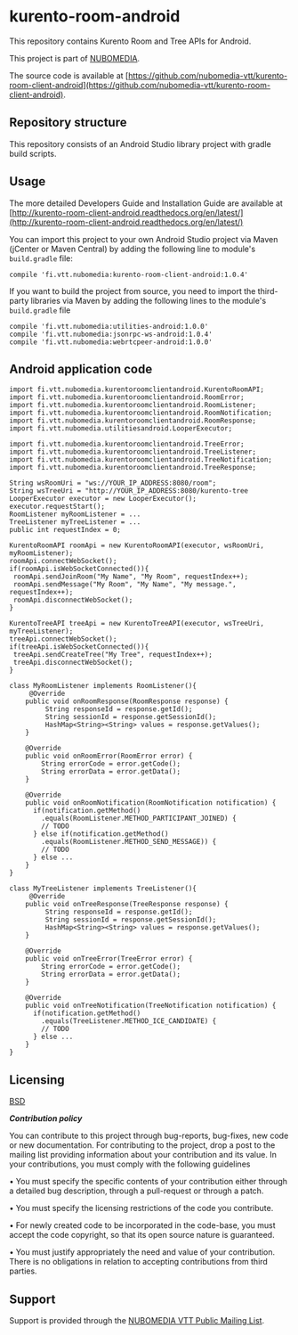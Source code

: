 kurento-room-android
=================
This repository contains Kurento Room and Tree APIs for Android.

This project is part of [NUBOMEDIA](http://www.nubomedia.eu).

The source code is available at [https://github.com/nubomedia-vtt/kurento-room-client-android](https://github.com/nubomedia-vtt/kurento-room-client-android).


Repository structure
--------------------
This repository consists of an Android Studio library project with gradle build scripts. 

Usage
--------
The more detailed Developers Guide and Installation Guide are available at [http://kurento-room-client-android.readthedocs.org/en/latest/](http://kurento-room-client-android.readthedocs.org/en/latest/)

You can import this project to your own Android Studio project via Maven (jCenter or Maven Central) by adding the following line to module's `build.gradle` file:
```
compile 'fi.vtt.nubomedia:kurento-room-client-android:1.0.4'
```

If you want to build the project from source, you need to import the third-party libraries via Maven by adding the following lines to
the module's `build.gradle` file
```
compile 'fi.vtt.nubomedia:utilities-android:1.0.0'
compile 'fi.vtt.nubomedia:jsonrpc-ws-android:1.0.4'
compile 'fi.vtt.nubomedia:webrtcpeer-android:1.0.0'
```

Android application code
------------------------
```
import fi.vtt.nubomedia.kurentoroomclientandroid.KurentoRoomAPI;
import fi.vtt.nubomedia.kurentoroomclientandroid.RoomError;
import fi.vtt.nubomedia.kurentoroomclientandroid.RoomListener;
import fi.vtt.nubomedia.kurentoroomclientandroid.RoomNotification;
import fi.vtt.nubomedia.kurentoroomclientandroid.RoomResponse;
import fi.vtt.nubomedia.utilitiesandroid.LooperExecutor;

import fi.vtt.nubomedia.kurentoroomclientandroid.TreeError;
import fi.vtt.nubomedia.kurentoroomclientandroid.TreeListener;
import fi.vtt.nubomedia.kurentoroomclientandroid.TreeNotification;
import fi.vtt.nubomedia.kurentoroomclientandroid.TreeResponse;

String wsRoomUri = "ws://YOUR_IP_ADDRESS:8080/room";
String wsTreeUri = "http://YOUR_IP_ADDRESS:8080/kurento-tree
LooperExecutor executor = new LooperExecutor();
executor.requestStart();
RoomListener myRoomListener = ...
TreeListener myTreeListener = ...
public int requestIndex = 0;

KurentoRoomAPI roomApi = new KurentoRoomAPI(executor, wsRoomUri, myRoomListener);
roomApi.connectWebSocket();
if(roomApi.isWebSocketConnected()){
 roomApi.sendJoinRoom("My Name", "My Room", requestIndex++);
 roomApi.sendMessage("My Room", "My Name", "My message.", requestIndex++);
 roomApi.disconnectWebSocket();
}

KurentoTreeAPI treeApi = new KurentoTreeAPI(executor, wsTreeUri, myTreeListener);
treeApi.connectWebSocket();
if(treeApi.isWebSocketConnected()){
 treeApi.sendCreateTree("My Tree", requestIndex++);
 treeApi.disconnectWebSocket();
}

```

```
class MyRoomListener implements RoomListener(){
     @Override
    public void onRoomResponse(RoomResponse response) {
         String responseId = response.getId(); 
         String sessionId = response.getSessionId();
         HashMap<String><String> values = response.getValues();  
    }

    @Override
    public void onRoomError(RoomError error) {
        String errorCode = error.getCode();
        String errorData = error.getData();
    }

    @Override
    public void onRoomNotification(RoomNotification notification) {
      if(notification.getMethod()
        .equals(RoomListener.METHOD_PARTICIPANT_JOINED) {
        // TODO        
      } else if(notification.getMethod()
        .equals(RoomListener.METHOD_SEND_MESSAGE)) {
        // TODO
      } else ...
    }
}
```

```
class MyTreeListener implements TreeListener(){
     @Override
    public void onTreeResponse(TreeResponse response) {
         String responseId = response.getId();
         String sessionId = response.getSessionId();
         HashMap<String><String> values = response.getValues();
    }

    @Override
    public void onTreeError(TreeError error) {
        String errorCode = error.getCode();
        String errorData = error.getData();
    }

    @Override
    public void onTreeNotification(TreeNotification notification) {
      if(notification.getMethod()
        .equals(TreeListener.METHOD_ICE_CANDIDATE) {
        // TODO
      } else ...
    }
}
```



Licensing
---------
[BSD](https://github.com/nubomedia-vtt/kurento-room-client-android/blob/master/LICENSE)

***Contribution policy***

You can contribute to this project through bug-reports, bug-fixes, new code or new documentation. For contributing to the project, drop a post to the mailing list providing information about your contribution and its value. In your contributions, you must comply with the following guidelines

•	You must specify the specific contents of your contribution either through a detailed bug description, through a pull-request or through a patch.

•	You must specify the licensing restrictions of the code you contribute.

•	For newly created code to be incorporated in the code-base, you must accept the code copyright, so that its open source nature is guaranteed.

•	You must justify appropriately the need and value of your contribution. There is no obligations in relation to accepting contributions from third parties.

Support
-------
Support is provided through the [NUBOMEDIA VTT Public Mailing List](https://groups.google.com/forum/#!forum/nubomedia-vtt).

